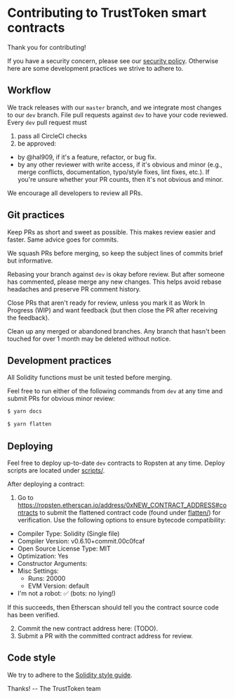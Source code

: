 # Contributing to TrustToken smart contracts

Thank you for contributing!

If you have a security concern, please see our [security policy](SECURITY.md).
Otherwise here are some development practices we strive to adhere to.

## Workflow

We track releases with our `master` branch, and we integrate most changes to our
`dev` branch. File pull requests against `dev` to have your code reviewed. Every
`dev` pull request must

1. pass all CircleCI checks
2. be approved:
  - by @hal909, if it's a feature, refactor, or bug fix.
  - by any other reviewer with write access, if it's obvious and minor (e.g.,
merge conflicts, documentation, typo/style fixes, lint fixes, etc.). If you're
unsure whether your PR counts, then it's not obvious and minor.

We encourage all developers to review all PRs.

## Git practices

Keep PRs as short and sweet as possible. This makes review easier and faster.
Same advice goes for commits.

We squash PRs before merging, so keep the subject lines of commits brief but
informative.

Rebasing your branch against `dev` is okay before review. But after someone has
commented, please merge any new changes. This helps avoid rebase headaches and
preserve PR comment history.

Close PRs that aren't ready for review, unless you mark it as Work In Progress
(WIP) and want feedback (but then close the PR after receiving the feedback).

Clean up any merged or abandoned branches. Any branch that hasn't been touched
for over 1 month may be deleted without notice.

## Development practices

All Solidity functions must be unit tested before merging.

Feel free to run either of the following commands from `dev` at any time and
submit PRs for obvious minor review:

```sh
$ yarn docs
```

```sh
$ yarn flatten
```

## Deploying

Feel free to deploy up-to-date `dev` contracts to Ropsten at any time. Deploy
scripts are located under [scripts/](scripts/).

After deploying a contract:
1. Go to https://ropsten.etherscan.io/address/0xNEW_CONTRACT_ADDRESS#contracts
to submit the flattened contract code (found under [flatten/](flatten/)) for
verification. Use the following options to ensure bytecode compatibility:

  - Compiler Type: Solidity (Single file)
  - Compiler Version: v0.6.10+commit.00c0fcaf
  - Open Source License Type: MIT
  - Optimization: Yes
  - Constructor Arguments: <as required>
  - Misc Settings:
    - Runs: 20000
    - EVM Version: default
  - I'm not a robot: :white_check_mark: (bots: no lying!)

If this succeeds, then Etherscan should tell you the contract source code has
been verified.

2. Commit the new contract address here: (TODO).
3. Submit a PR with the committed contract address for review.

## Code style

We try to adhere to the [Solidity style guide](https://docs.soliditylang.org/en/v0.6.10/style-guide.html).

Thanks! -- The TrustToken team

